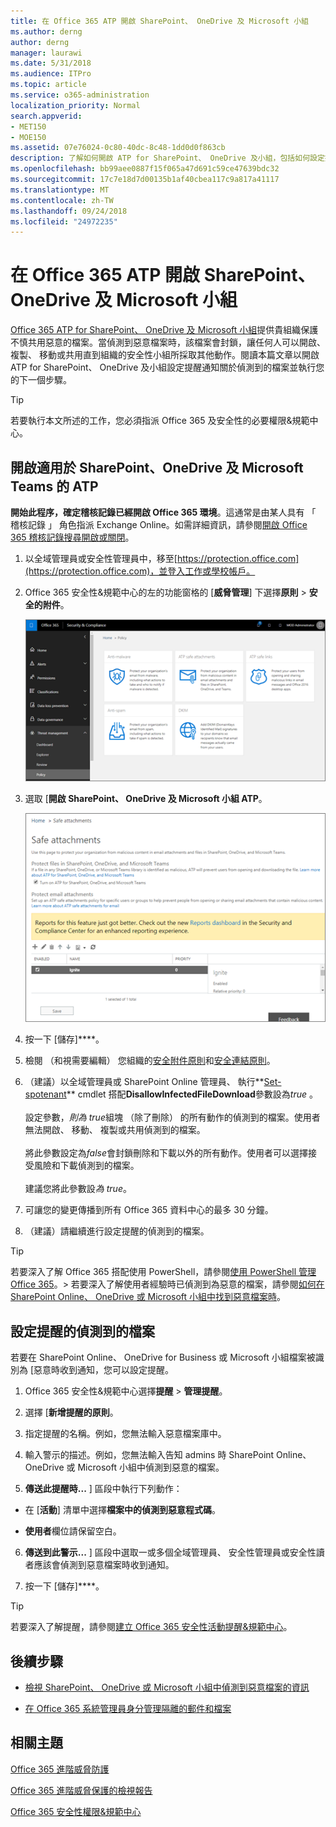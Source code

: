 ```yaml
---
title: 在 Office 365 ATP 開啟 SharePoint、 OneDrive 及 Microsoft 小組
ms.author: derng
author: derng
manager: laurawi
ms.date: 5/31/2018
ms.audience: ITPro
ms.topic: article
ms.service: o365-administration
localization_priority: Normal
search.appverid:
- MET150
- MOE150
ms.assetid: 07e76024-0c80-40dc-8c48-1dd0d0f863cb
description: 了解如何開啟 ATP for SharePoint、 OneDrive 及小組，包括如何設定提醒的偵測到的檔案。
ms.openlocfilehash: bb99aee0887f15f065a47d691c59ce47639bdc32
ms.sourcegitcommit: 17c7e18d7d00135b1af40cbea117c9a817a41117
ms.translationtype: MT
ms.contentlocale: zh-TW
ms.lasthandoff: 09/24/2018
ms.locfileid: "24972235"
---
```

# <a name="turn-on-office-365-atp-for-sharepoint-onedrive-and-microsoft-teams"></a>在 Office 365 ATP 開啟 SharePoint、 OneDrive 及 Microsoft 小組

[Office 365 ATP for SharePoint、 OneDrive 及 Microsoft 小組](atp-for-spo-odb-and-teams.md)提供貴組織保護不慎共用惡意的檔案。當偵測到惡意檔案時，該檔案會封鎖，讓任何人可以開啟、 複製、 移動或共用直到組織的安全性小組所採取其他動作。閱讀本篇文章以開啟 ATP for SharePoint、 OneDrive 及小組設定提醒通知關於偵測到的檔案並執行您的下一個步驟。 
  
> [!TIP]
> 若要執行本文所述的工作，您必須指派 Office 365 及安全性的必要權限&amp;規範中心。
  
## <a name="turn-on-atp-for-sharepoint-onedrive-and-microsoft-teams"></a>開啟適用於 SharePoint、OneDrive 及 Microsoft Teams 的 ATP

 **開始此程序，確定稽核記錄已經開啟 Office 365 環境**。這通常是由某人具有 「 稽核記錄 」 角色指派 Exchange Online。如需詳細資訊，請參閱[開啟 Office 365 稽核記錄搜尋開啟或關閉](turn-audit-log-search-on-or-off.md)。
  
1. 以全域管理員或安全性管理員中，移至[https://protection.office.com](https://protection.office.com)，並登入工作或學校帳戶。
    
2. Office 365 安全性&amp;規範中心的左的功能窗格的 [**威脅管理**] 下選擇**原則** \> **安全的附件**。
    
    ![安全性&amp;規範中心選擇 Threat management\>原則](media/08849c91-f043-4cd1-a55e-d440c86442f2.png)
  
3. 選取 [**開啟 SharePoint、 OneDrive 及 Microsoft 小組 ATP**。
    
    ![開啟進階的威脅 Protection for SharePoint Online、 OneDrive for Business 和 Microsoft 小組](media/48cfaace-59cc-4e60-bf86-05ff6b99bdbf.png)
  
4. 按一下 [儲存]****。
    
5. 檢閱 （和視需要編輯） 您組織的[安全附件原則](set-up-atp-safe-attachments-policies.md)和[安全連結原則](set-up-atp-safe-links-policies.md)。
    
6. （建議）以全域管理員或 SharePoint Online 管理員、 執行**[Set-spotenant](https://docs.microsoft.com/powershell/module/sharepoint-online/Set-SPOTenant?view=sharepoint-ps)** cmdlet 搭配**DisallowInfectedFileDownload**參數設為*true* 。 <br/><br/>設定參數，*則為 true*組塊 （除了刪除） 的所有動作的偵測到的檔案。使用者無法開啟、 移動、 複製或共用偵測到的檔案。<br/><br/>將此參數設定為*false*會封鎖刪除和下載以外的所有動作。使用者可以選擇接受風險和下載偵測到的檔案。<br/><br/>建議您將此參數設*為 true*。 
   
7. 可讓您的變更傳播到所有 Office 365 資料中心的最多 30 分鐘。
    
8. （建議）請繼續進行設定提醒的偵測到的檔案。
    
> [!TIP]
> 若要深入了解 Office 365 搭配使用 PowerShell，請參閱[使用 PowerShell 管理 Office 365](https://docs.microsoft.com/office365/enterprise/powershell/manage-office-365-with-office-365-powershell)。> 若要深入了解使用者經驗時已偵測到為惡意的檔案，請參閱[如何在 SharePoint Online、 OneDrive 或 Microsoft 小組中找到惡意檔案時](https://support.office.com/article/01e902ad-a903-4e0f-b093-1e1ac0c37ad2)。 
  
## <a name="set-up-alerts-for-detected-files"></a>設定提醒的偵測到的檔案

若要在 SharePoint Online、 OneDrive for Business 或 Microsoft 小組檔案被識別為 [惡意時收到通知，您可以設定提醒。
  
1. Office 365 安全性&amp;規範中心選擇**提醒** \> **管理提醒**。
    
2. 選擇 [**新增提醒的原則**。
    
3. 指定提醒的名稱。例如，您無法輸入惡意檔案庫中。
    
4. 輸入警示的描述。例如，您無法輸入告知 admins 時 SharePoint Online、 OneDrive 或 Microsoft 小組中偵測到惡意的檔案。
    
5. **傳送此提醒時...** ] 區段中執行下列動作： 
    
  - 在 [**活動**] 清單中選擇**檔案中的偵測到惡意程式碼**。
    
  - **使用者**欄位請保留空白。 
    
6. **傳送到此警示...** ] 區段中選取一或多個全域管理員、 安全性管理員或安全性讀者應該會偵測到惡意檔案時收到通知。 
    
7. 按一下 [儲存]****。
    
> [!TIP]
> 若要深入了解提醒，請參閱[建立 Office 365 安全性活動提醒&amp;規範中心](create-activity-alerts.md)。 
  
## <a name="next-steps"></a>後續步驟

- [檢視 SharePoint、 OneDrive 或 Microsoft 小組中偵測到惡意檔案的資訊](malicious-files-detected-in-spo-odb-or-teams.md)
    
- [在 Office 365 系統管理員身分管理隔離的郵件和檔案](manage-quarantined-messages-and-files.md)
    
## <a name="related-topics"></a>相關主題

[Office 365 進階威脅防護](office-365-atp.md)
  
[Office 365 進階威脅保護的檢視報告](view-reports-for-atp.md)
  
[Office 365 安全性權限&amp;規範中心](permissions-in-the-security-and-compliance-center.md)
  

